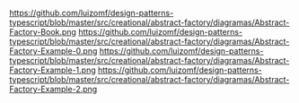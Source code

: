 https://github.com/luizomf/design-patterns-typescript/blob/master/src/creational/abstract-factory/diagramas/Abstract-Factory-Book.png
https://github.com/luizomf/design-patterns-typescript/blob/master/src/creational/abstract-factory/diagramas/Abstract-Factory-Example-0.png
https://github.com/luizomf/design-patterns-typescript/blob/master/src/creational/abstract-factory/diagramas/Abstract-Factory-Example-1.png
https://github.com/luizomf/design-patterns-typescript/blob/master/src/creational/abstract-factory/diagramas/Abstract-Factory-Example-2.png
